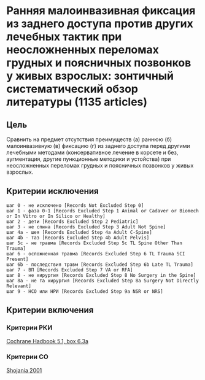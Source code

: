 # Ранняя малоинвазивная фиксация из заднего доступа против других лечебных тактик при неосложненных переломах грудных и поясничных позвонков у живых взрослых: зонтичный систематический обзор литературы (1135 articles)

## Цель
Сравнить на предмет отсутствия преимуществ (а) раннюю (б) малоинвазивную (в) фиксацию (г) из заднего доступа перед другими лечебными методами (консервативное лечение в корсете и без, аугментация, другие пункционные методики и устойства) при неосложненных переломах грудных и поясничных позвонков у живых взрослых.

## Критерии исключения
    шаг 0 - не исключено [Records Not Excluded Step 0]
    шаг 1 - фаза 0-1 [Records Excluded Step 1 Animal or Cadaver or Biomech or In Vitro or In Silico or Healthy]
    шаг 2 - дети [Records Excluded Step 2 Pediatric]
    шаг 3 - не спина [Records Excluded Step 3 Adult Not Spine]
    шаг 4a - шея [Records Excluded Step 4a Adult C-Spine]
    шаг 4b - таз [Records Excluded Step 4b Adult Pelvis]
    шаг 5c - не травма [Records Excluded Step 5c TL Spine Other Than Trauma]
    шаг 6 - осложненная травма [Records Excluded Step 6 TL Trauma SCI Present]
    шаг 6b - последствия травм [Records Excluded Step 6b Late TL Trauma]
    шаг 7 - ВП [Records Excluded Step 7 VA or RFA]
    шаг 8 - не хирургия [Records Excluded Step 8 No Surgery in the Spine]
    шаг 8a - не та хирургия [Records Excluded Step 8a Surgery Not Directly Relevant]
    шаг 9 - НСО или НРИ [Records Excluded Step 9a NSR or NRS] 

## Критерии включения
### Критерии РКИ
[Cochrane Hadbook 5.1, box 6.3a](https://handbook-5-1.cochrane.org/chapter_6/box_6_3_a_cochrane_definitions_and_criteria_for_randomized.htm)

### Критерии СО
[Shojania 2001](https://pubmed.gov/11525102)
